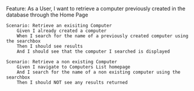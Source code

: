   Feature: As a User, I want to retrieve a computer previously created in the database through the Home Page

    Scenario: Retrieve an exisiting Computer
        Given I already created a computer
        When I search for the name of a previously created computer using the searchbox
        Then I should see results
        And I should see that the computer I searched is displayed

    Scenario: Retrieve a non existing Computer
        Given I navigate to Computers List homepage
        And I search for the name of a non existing computer using the searchbox
        Then I should NOT see any results returned
